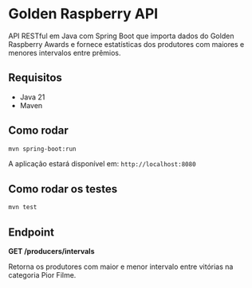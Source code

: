 # Golden Raspberry API

API RESTful em Java com Spring Boot que importa dados do Golden Raspberry Awards e fornece estatísticas dos produtores com maiores e menores intervalos entre prêmios.

## Requisitos

- Java 21
- Maven

## Como rodar

```bash
mvn spring-boot:run
```

A aplicação estará disponível em: `http://localhost:8080`

## Como rodar os testes

```bash
mvn test
```

## Endpoint

**GET /producers/intervals**

Retorna os produtores com maior e menor intervalo entre vitórias na categoria Pior Filme.
